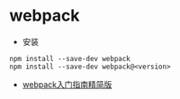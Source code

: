 # webpack

* 安装
 ```
npm install --save-dev webpack
npm install --save-dev webpack@<version>
 ```

* [webpack入门指南精简版](http://mp.weixin.qq.com/s/EKGXYq1okZ_yahYtpbXbsw)
